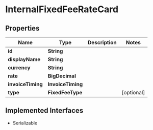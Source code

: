 

# InternalFixedFeeRateCard


## Properties

| Name | Type | Description | Notes |
|------------ | ------------- | ------------- | -------------|
|**id** | **String** |  |  |
|**displayName** | **String** |  |  |
|**currency** | **String** |  |  |
|**rate** | **BigDecimal** |  |  |
|**invoiceTiming** | **InvoiceTiming** |  |  |
|**type** | **FixedFeeType** |  |  [optional] |


## Implemented Interfaces

* Serializable


